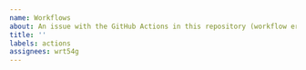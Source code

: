 ```yaml
---
name: Workflows
about: An issue with the GitHub Actions in this repository (workflow error, etc.)
title: ''
labels: actions
assignees: wrt54g
---
```


